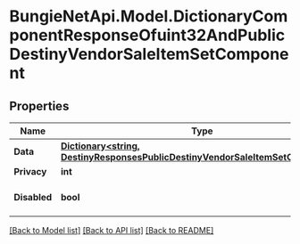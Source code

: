 # BungieNetApi.Model.DictionaryComponentResponseOfuint32AndPublicDestinyVendorSaleItemSetComponent
## Properties

Name | Type | Description | Notes
------------ | ------------- | ------------- | -------------
**Data** | [**Dictionary&lt;string, DestinyResponsesPublicDestinyVendorSaleItemSetComponent&gt;**](DestinyResponsesPublicDestinyVendorSaleItemSetComponent.md) |  | [optional] 
**Privacy** | **int** |  | [optional] 
**Disabled** | **bool** | If true, this component is disabled. | [optional] 

[[Back to Model list]](../README.md#documentation-for-models) [[Back to API list]](../README.md#documentation-for-api-endpoints) [[Back to README]](../README.md)

